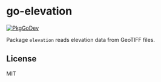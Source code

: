 # go-elevation

[![PkgGoDev](https://pkg.go.dev/badge/github.com/twpayne/go-elevation)](https://pkg.go.dev/github.com/twpayne/go-elevation)

Package `elevation` reads elevation data from GeoTIFF files.

## License

MIT
